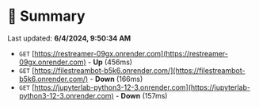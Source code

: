 # 📖 Summary
Last updated: **6/4/2024, 9:50:34 AM**

- `GET` [https://restreamer-09gx.onrender.com](https://restreamer-09gx.onrender.com) - **Up** (456ms)
- `GET` [https://filestreambot-b5k6.onrender.com/](https://filestreambot-b5k6.onrender.com/) - **Down** (166ms)
- `GET` [https://jupyterlab-python3-12-3.onrender.com](https://jupyterlab-python3-12-3.onrender.com) - **Down** (157ms)
